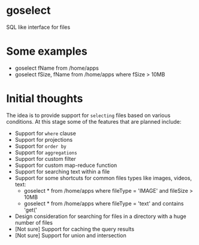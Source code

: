 # goselect
SQL like interface for files

# Some examples
- goselect fName from /home/apps
- goselect fSize, fName from /home/apps where fSize > 10MB

# Initial thoughts

The idea is to provide support for `selecting` files based on various conditions. At this stage some of the features that are planned include:
- Support for `where` clause
- Support for projections
- Support for `order by`
- Support for `aggregations`
- Support for custom filter
- Support for custom map-reduce function
- Support for searching text within a file
- Support for some shortcuts for common files types like images, videos, text:
  - goselect * from /home/apps where fileType = 'IMAGE' and fileSize > 10MB
  - goselect * from /home/apps where fileType = 'text' and contains 'get('
- Design consideration for searching for files in a directory with a huge number of files
- [Not sure] Support for caching the query results
- [Not sure] Support for union and intersection

